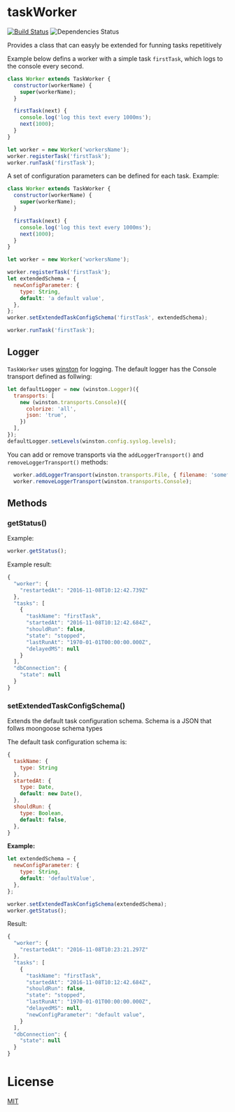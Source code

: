 taskWorker
=======
[![Build Status](https://travis-ci.org/dutu/taskWorker.svg?branch=master)](https://travis-ci.org/dutu/taskWorker/) ![Dependencies Status](https://david-dm.org/dutu/taskWorker.svg)



Provides a class that can easyly be extended for funning tasks repetitively 

Example below defins a worker with a simple task `firstTask`, which logs to the console every second. 

```js
class Worker extends TaskWorker {
  constructor(workerName) {
    super(workerName);
  }

  firstTask(next) {
	console.log('log this text every 1000ms');
    next(1000);
  }
}

let worker = new Worker('workersName');
worker.registerTask('firstTask');
worker.runTask('firstTask');
```


A set of configuration parameters can be defined for each task.
Example:


```js
class Worker extends TaskWorker {
  constructor(workerName) {
    super(workerName);
  }

  firstTask(next) {
	console.log('log this text every 1000ms');
    next(1000);
  }
}

let worker = new Worker('workersName');

worker.registerTask('firstTask');
let extendedSchema = {
  newConfigParameter: {
    type: String,
    default: 'a default value',
  },
};
worker.setExtendedTaskConfigSchema('firstTask', extendedSchema); 

worker.runTask('firstTask');
```






## Logger

`TaskWorker` uses [winston](https://www.npmjs.com/package/winston) for logging. 
The default logger has the Console transport defined as follwing:

```js
let defaultLogger = new (winston.Logger)({
  transports: [
    new (winston.transports.Console)({
      colorize: 'all',
      json: 'true',
    })
  ],
});
defaultLogger.setLevels(winston.config.syslog.levels);
```

You can add or remove transports via the `addLoggerTransport()` and `removeLoggerTransport()` methods:
```js
  worker.addLoggerTransport(winston.transports.File, { filename: 'somefile.log' });
  worker.removeLoggerTransport(winston.transports.Console);
```

## Methods

### getStatus()

Example:

```js
worker.getStatus();
```

Example result:

```js
{
  "worker": {
    "restartedAt": "2016-11-08T10:12:42.739Z"
  },
  "tasks": [
    {
      "taskName": "firstTask",
      "startedAt": "2016-11-08T10:12:42.684Z",
      "shouldRun": false,
      "state": "stopped",
      "lastRunAt": "1970-01-01T00:00:00.000Z",
      "delayedMS": null
    }
  ],
  "dbConnection": {
    "state": null
  }
}
```

### setExtendedTaskConfigSchema()

Extends the default task configuration schema. Schema is a JSON that follws moongoose schema types
 
The default task configuration schema is:

```js
{
  taskName: {
    type: String
  },
  startedAt: {
    type: Date,
    default: new Date(),
  },
  shouldRun: {
    type: Boolean,
    default: false,
  },
}
```


**Example:**

```js
let extendedSchema = {
  newConfigParameter: {
    type: String,
    default: 'defaultValue',
  },
};

worker.setExtendedTaskConfigSchema(extendedSchema);
worker.getStatus();
```

Result:

```js
{
  "worker": {
    "restartedAt": "2016-11-08T10:23:21.297Z"
  },
  "tasks": [
    {
      "taskName": "firstTask",
      "startedAt": "2016-11-08T10:12:42.684Z",
      "shouldRun": false,
      "state": "stopped",
      "lastRunAt": "1970-01-01T00:00:00.000Z",
      "delayedMS": null,
      "newConfigParameter": "default value",
    }
  ],
  "dbConnection": {
    "state": null
  }
}
```

# License #

[MIT](LICENSE)